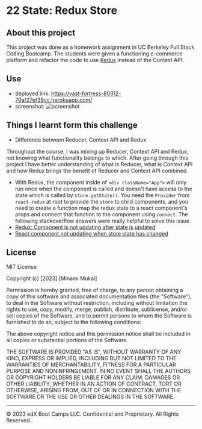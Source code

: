 # 22 State: Redux Store 

## About this project

This project was done as a homework assignment in UC Berkeley Full Stack Coding Bootcamp. 
The students were given a functioning e-commerce platform and refactor the code to use [Redux](https://redux.js.org/) instead of the Context API.

## Use

- deployed link: https://vast-fortress-80312-70af27ef39cc.herokuapp.com/
- screenshot: ![screenshot](https://github.com/mitsukaichi/redux-store/assets/45612744/8ba3c8d0-616c-47ad-9573-9a83756e9218)

## Things I learnt form this challenge

- Difference between Reducer, Context API and Redux

Throughout the course, I was mixing up Reducer, Context API and Redux, not knowing what functionality belongs to which. After going through this project I have better understanding of what is Reducer, what is Context API and how Redux brings the benefit of Reducer and Context API combined. 

- With Redux, the component inside of `<div className="App">` will only run once when the component is called and doesn't have access to the state which is called by `store.getState()`. You need the `Provider` from `react-redux` at root to provide the `store` to child components, and you need to create a function map the redux state to a react component's props and connect that function to the component using `connect`.
The following stackoverflow answers were really helpful to solve this issue.
- [Redux: Component is not updating after state is updated](https://stackoverflow.com/questions/67827184/redux-component-is-not-updating-after-state-is-updated)
- [React component not updating when store state has changed](https://stackoverflow.com/questions/35917210/react-component-not-updating-when-store-state-has-changed)

## License

MIT License

Copyright (c) [2023] [Minami Mukai]

Permission is hereby granted, free of charge, to any person obtaining a copy of this software and associated documentation files (the "Software"), to deal in the Software without restriction, including without limitation the rights to use, copy, modify, merge, publish, distribute, sublicense, and/or sell copies of the Software, and to permit persons to whom the Software is furnished to do so, subject to the following conditions:

The above copyright notice and this permission notice shall be included in all copies or substantial portions of the Software.

THE SOFTWARE IS PROVIDED "AS IS", WITHOUT WARRANTY OF ANY KIND, EXPRESS OR IMPLIED, INCLUDING BUT NOT LIMITED TO THE WARRANTIES OF MERCHANTABILITY, FITNESS FOR A PARTICULAR PURPOSE AND NONINFRINGEMENT. IN NO EVENT SHALL THE AUTHORS OR COPYRIGHT HOLDERS BE LIABLE FOR ANY CLAIM, DAMAGES OR OTHER LIABILITY, WHETHER IN AN ACTION OF CONTRACT, TORT OR OTHERWISE, ARISING FROM, OUT OF OR IN CONNECTION WITH THE SOFTWARE OR THE USE OR OTHER DEALINGS IN THE SOFTWARE.

---

© 2023 edX Boot Camps LLC. Confidential and Proprietary. All Rights Reserved.
